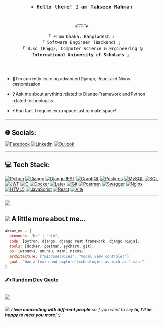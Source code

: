 <!-- Intro  -->
<h3 align="center">
        <samp>&gt; Hello there! I am
                <b><a target="_blank">Tahseen Rahman</a></b>
        </samp>
</h3>

 <p align="center">
        <img src="cat.webp" width="50"/>
</p>

<p align="center">
        <!-- Organisation  -->
        <samp>
                「 From Dhaka, Bangladesh 」
                <br>
                「 Software Engineer (Backend) 」
                <br>
                「 B.Sc (Engg), Computer Science & Engineering @<b> International University of Scholars</b> 」
                <br>
                <br>
        </samp>
</p>
<br>

- 🌱 I’m currently learning advanced Django, React and Nixos customization
  

- ❓ Ask me about anything related to Django Framework and Python related technologies  
  

- ⚡ Fun fact: I require extra space just to make space!

---
## 🌐 Socials:

<a href="https://facebook.com/hatman.coder/"><img src="https://img.shields.io/badge/Facebook-1877F2?style=for-the-badge&logo=facebook&logoColor=white" alt="Facebook"></a>
<a href="https://linkedin.com/in/hatman-coder/"><img src="https://img.shields.io/badge/LinkedIn-0077B5?style=for-the-badge&logo=linkedin&logoColor=white" alt="LinkedIn"></a>
<a href="mailto:elliot.59@outlook.com"><img src="https://img.shields.io/badge/Email-0078D4?style=for-the-badge&logo=microsoft-outlook&logoColor=white" alt="Outlook"></a>





---
## 💻 Tech Stack:

[![Python](https://img.shields.io/badge/python-3670A0?style=for-the-badge&logo=python&logoColor=ffdd54)](https://www.python.org/) 
[![Django](https://img.shields.io/badge/django-%23092E20.svg?style=for-the-badge&logo=django&logoColor=white)](https://www.djangoproject.com/)
[![DjangoREST](https://img.shields.io/badge/DJANGO-REST-ff1709?style=for-the-badge&logo=django&logoColor=white&color=ff1709&labelColor=gray)](https://www.django-rest-framework.org/)
[![GraphQL](https://img.shields.io/badge/-GraphQL-E10098?style=for-the-badge&logo=graphql&logoColor=white)](https://graphql.org/)
[![Postgres](https://img.shields.io/badge/postgres-%23316192.svg?style=for-the-badge&logo=postgresql&logoColor=white)](https://www.postgresql.org/)
[![MySQL](https://img.shields.io/badge/MySQL-4479A1?style=for-the-badge&logo=mysql&logoColor=white)](https://www.mysql.com/)
[![SQL](https://img.shields.io/badge/SQL-003B57?style=for-the-badge&logo=sqlite&logoColor=white)](https://www.sqlite.org/)
[![JWT](https://img.shields.io/badge/JWT-black?style=for-the-badge&logo=JSON%20web%20tokens)](https://jwt.io/)
[![C](https://img.shields.io/badge/C-A8B9CC?style=for-the-badge&logo=c&logoColor=white)](https://www.open-std.org/jtc1/sc22/wg14/)
[![Docker](https://img.shields.io/badge/Docker-2496ED?style=for-the-badge&logo=docker&logoColor=white)](https://www.docker.com/)
[![Latex](https://img.shields.io/badge/Latex-008080?style=for-the-badge&logo=latex&logoColor=white)](https://www.latex-project.org/)
[![Git](https://img.shields.io/badge/Git-F05032?style=for-the-badge&logo=git&logoColor=white)](https://git-scm.com/)
[![Postman](https://img.shields.io/badge/Postman-FF6C37?style=for-the-badge&logo=postman&logoColor=white)](https://www.postman.com/)
[![Swagger](https://img.shields.io/badge/-Swagger-%23Clojure?style=for-the-badge&logo=swagger&logoColor=white)](https://swagger.io/)
[![Nginx](https://img.shields.io/badge/nginx-%23009639.svg?style=for-the-badge&logo=nginx&logoColor=white)](https://www.nginx.com/)
[![HTML5](https://img.shields.io/badge/html5-%23E34F26.svg?style=for-the-badge&logo=html5&logoColor=white)](https://html.spec.whatwg.org/)
[![JavaScript](https://img.shields.io/badge/javascript-%23323330.svg?style=for-the-badge&logo=javascript&logoColor=%23F7DF1E)](https://www.javascript.com/)
[![React](https://img.shields.io/badge/react-%2320232a.svg?style=for-the-badge&logo=react&logoColor=%2361DAFB)](https://react.dev/)
[![Vite](https://img.shields.io/badge/vite-%23646CFF.svg?style=for-the-badge&logo=vite&logoColor=white)](https://vitejs.dev/)



---

![](https://komarev.com/ghpvc/?username=hatman-coder&color=blue)

## <img src="https://media.giphy.com/media/VgCDAzcKvsR6OM0uWg/giphy.gif" width="50"> A little more about me...  

```javascript
about_me = {
  pronouns: "he" | "him",
  code: [python, django, django rest framework, django ninja],
  tools: [docker, postman, pycharm, git],
  os: [windows, ubuntu, mint, nixos],
  architecture: ["microservices", "model view controler"],
  goal: "Wanna learn and explore technologies as much as I can."
}
```
### ✍️ Random Dev Quote
![](https://quotes-github-readme.vercel.app/api?type=horizontal&theme=default)
---
<img src="https://media.giphy.com/media/LnQjpWaON8nhr21vNW/giphy.gif" width="60"> <em><b>I love connecting with different people</b> so if you want to say <b>hi, I'll be happy to meet you more!</b> :)</em>

---

